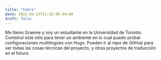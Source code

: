 ```yaml
---
title: "Sobre"
date: 2022-03-23T11:42:00-04:00
draft: false
---
```


Me llamo Graeme y soy un estudiante en la Universidad de Toronto. Contstruí este sitio para tener un ambiente en lo cual puedo probar configuraciones multilingües con Hugo. Pueden ir al repo de GitHub para ver todas las cosas técnicas del proyecto, y otras proyectos de traducción en el futuro.